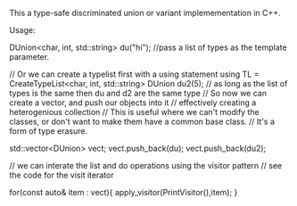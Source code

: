 This a type-safe discriminated union or variant implemementation in C++. 

Usage:

DUnion<char, int, std::string> du("hi"); //pass a list of types as the template parameter.

// Or we can create a typelist first with a using statement
using TL = CreateTypeList<char, int, std::string>
DUnion<TL> du2(5); // as long as the list of types is the same then du and d2 are the same type
// So now we can create a vector, and push our objects into it
// effectively creating a heterogenious collection
// This is useful where we can't modify the classes, or don't want to make them have a common base class.
// It's a form of type erasure.

std::vector<DUnion<TL>> vect;
vect.push_back(du);
vect.push_back(du2);

// we can interate the list and do operations using the visitor pattern
// see the code for the visit iterator

for(const auto& item : vect){
  apply_visitor(PrintVisitor(),item);
}






